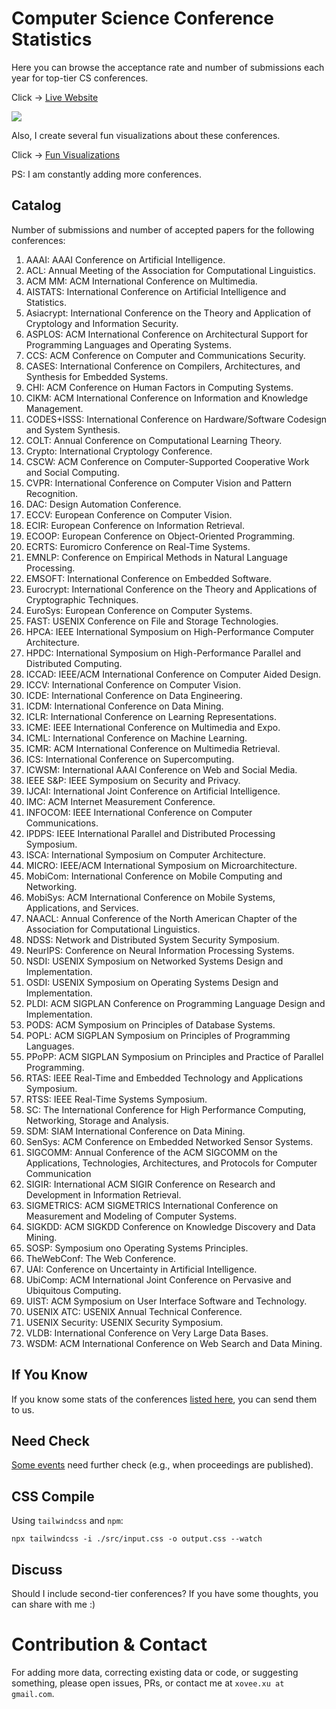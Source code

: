 # Computer Science Conference Statistics

Here you can browse the acceptance rate and number of submissions each year for top-tier CS conferences.

Click -> [Live Website](https://csconfstats.xoveexu.com/)

![](./img/csconfstats-intro.png)

Also, I create several fun visualizations about these conferences. 

Click -> [Fun Visualizations](https://csconfstats.xoveexu.com/fun-fact.html)

PS: I am constantly adding more conferences. 

## Catalog

Number of submissions and number of accepted papers for the following conferences:

1. AAAI: AAAI Conference on Artificial Intelligence.
1. ACL: Annual Meeting of the Association for Computational Linguistics.
1. ACM MM: ACM International Conference on Multimedia.
1. AISTATS: International Conference on Artificial Intelligence and Statistics. 
1. Asiacrypt: International Conference on the Theory and Application of Cryptology and Information Security.
1. ASPLOS: ACM International Conference on Architectural Support for Programming Languages and Operating Systems. 
1. CCS: ACM Conference on Computer and Communications Security.
1. CASES: International Conference on Compilers, Architectures, and Synthesis for Embedded Systems.
1. CHI: ACM Conference on Human Factors in Computing Systems.
1. CIKM: ACM International Conference on Information and Knowledge Management.
1. CODES+ISSS: International Conference on Hardware/Software Codesign and System Synthesis.
1. COLT: Annual Conference on Computational Learning Theory.
1. Crypto: International Cryptology Conference.
1. CSCW: ACM Conference on Computer-Supported Cooperative Work and Social Computing.
1. CVPR: International Conference on Computer Vision and Pattern Recognition.
1. DAC: Design Automation Conference. 
1. ECCV: European Conference on Computer Vision.
1. ECIR: European Conference on Information Retrieval.
1. ECOOP: European Conference on Object-Oriented Programming. 
1. ECRTS: Euromicro Conference on Real-Time Systems.
1. EMNLP: Conference on Empirical Methods in Natural Language Processing.
1. EMSOFT: International Conference on Embedded Software.
1. Eurocrypt: International Conference on the Theory and Applications of Cryptographic Techniques.
1. EuroSys: European Conference on Computer Systems.
1. FAST: USENIX Conference on File and Storage Technologies.
1. HPCA: IEEE International Symposium on High-Performance Computer Architecture.
1. HPDC: International Symposium on High-Performance Parallel and Distributed Computing.
1. ICCAD: IEEE/ACM International Conference on Computer Aided Design.
1. ICCV: International Conference on Computer Vision.
1. ICDE: International Conference on Data Engineering.
1. ICDM: International Conference on Data Mining.
1. ICLR: International Conference on Learning Representations.
1. ICME: IEEE International Conference on Multimedia and Expo.
1. ICML: International Conference on Machine Learning.
1. ICMR: ACM International Conference on Multimedia Retrieval.
1. ICS: International Conference on Supercomputing.
1. ICWSM: International AAAI Conference on Web and Social Media.
1. IEEE S&P: IEEE Symposium on Security and Privacy. 
1. IJCAI: International Joint Conference on Artificial Intelligence.
1. IMC: ACM Internet Measurement Conference.
1. INFOCOM: IEEE International Conference on Computer Communications.
1. IPDPS: IEEE International Parallel and Distributed Processing Symposium. 
1. ISCA: International Symposium on Computer Architecture.
1. MICRO: IEEE/ACM International Symposium on Microarchitecture. 
1. MobiCom: International Conference on Mobile Computing and Networking.
1. MobiSys: ACM International Conference on Mobile Systems, Applications, and Services.
1. NAACL: Annual Conference of the North American Chapter of the Association for Computational Linguistics.
1. NDSS: Network and Distributed System Security Symposium. 
1. NeurIPS: Conference on Neural Information Processing Systems.
1. NSDI: USENIX Symposium on Networked Systems Design and Implementation.
1. OSDI: USENIX Symposium on Operating Systems Design and Implementation. 
1. PLDI: ACM SIGPLAN Conference on Programming Language Design and Implementation.
1. PODS: ACM Symposium on Principles of Database Systems.
1. POPL: ACM SIGPLAN Symposium on Principles of Programming Languages.
1. PPoPP: ACM SIGPLAN Symposium on Principles and Practice of Parallel Programming.
1. RTAS: IEEE Real-Time and Embedded Technology and Applications Symposium. 
1. RTSS: IEEE Real-Time Systems Symposium. 
1. SC: The International Conference for High Performance Computing, Networking, Storage and Analysis.
1. SDM: SIAM International Conference on Data Mining.
1. SenSys: ACM Conference on Embedded Networked Sensor Systems.
1. SIGCOMM: Annual Conference of the ACM SIGCOMM on the Applications, Technologies, Architectures, and Protocols for Computer Communication
1. SIGIR: International ACM SIGIR Conference on Research and Development in Information Retrieval.
1. SIGMETRICS: ACM SIGMETRICS International Conference on Measurement and Modeling of Computer Systems.
1. SIGKDD: ACM SIGKDD Conference on Knowledge Discovery and Data Mining.
1. SOSP: Symposium ono Operating Systems Principles.
1. TheWebConf: The Web Conference.
1. UAI: Conference on Uncertainty in Artificial Intelligence. 
1. UbiComp: ACM International Joint Conference on Pervasive and Ubiquitous Computing.
1. UIST: ACM Symposium on User Interface Software and Technology.
1. USENIX ATC: USENIX Annual Technical Conference.
1. USENIX Security: USENIX Security Symposium. 
1. VLDB: International Conference on Very Large Data Bases.
1. WSDM: ACM International Conference on Web Search and Data Mining.


## If You Know

If you know some stats of the conferences [listed here](./If-You-Know.md), you can send them to us. 

## Need Check

[Some events](./Need-Check.md) need further check (e.g., when proceedings are published). 

## CSS Compile

Using `tailwindcss` and `npm`:
```shell
npx tailwindcss -i ./src/input.css -o output.css --watch
```

## Discuss

Should I include second-tier conferences? If you have some thoughts, you can share with me :)


# Contribution & Contact

For adding more data, correcting existing data or code, or suggesting something, please open issues, PRs, or contact me at `xovee.xu at gmail.com`.

